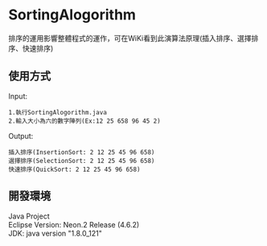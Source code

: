 # SortingAlogorithm
排序的運用影響整體程式的運作，可在WiKi看到此演算法原理(插入排序、選擇排序、快速排序)</br>

## 使用方式
Input:</br>
```
1.執行SortingAlogorithm.java
2.輸入大小為六的數字陣列(Ex:12 25 658 96 45 2)
```
Output:</br>
```
插入排序(InsertionSort: 2 12 25 45 96 658)
選擇排序(SelectionSort: 2 12 25 45 96 658)
快速排序(QuickSort: 2 12 25 45 96 658)
```

## 開發環境
Java Project</br>
Eclipse Version: Neon.2 Release (4.6.2)</br>
JDK: java version "1.8.0_121"</br>

